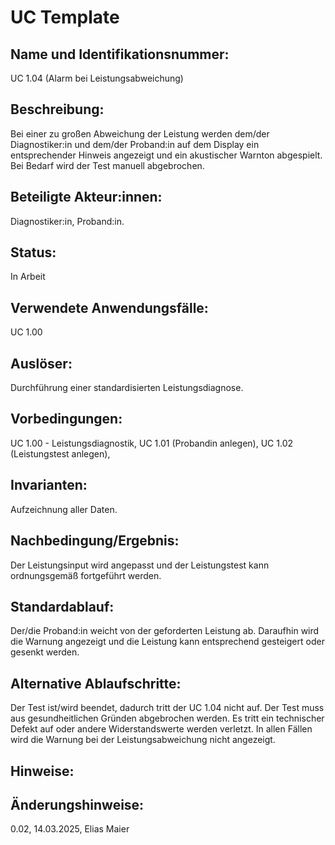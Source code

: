 # UC Template
## Name und Identifikationsnummer:
UC 1.04 (Alarm bei Leistungsabweichung)

## Beschreibung:
Bei einer zu großen Abweichung der Leistung werden dem/der Diagnostiker:in und dem/der Proband:in auf dem Display ein entsprechender Hinweis angezeigt und ein akustischer Warnton abgespielt. Bei Bedarf wird der Test manuell abgebrochen.

## Beteiligte Akteur:innen:
Diagnostiker:in, Proband:in.

## Status:
In Arbeit

## Verwendete Anwendungsfälle:
UC 1.00

## Auslöser:
Durchführung einer standardisierten Leistungsdiagnose.

## Vorbedingungen:
UC 1.00 - Leistungsdiagnostik,
UC 1.01 (Probandin anlegen),
UC 1.02 (Leistungstest anlegen),

## Invarianten:
Aufzeichnung aller Daten.

## Nachbedingung/Ergebnis:
Der Leistungsinput wird angepasst und der Leistungstest kann ordnungsgemäß fortgeführt werden.

## Standardablauf:
Der/die Proband:in weicht von der geforderten Leistung ab. Daraufhin wird die Warnung angezeigt und die Leistung kann entsprechend gesteigert oder gesenkt werden.

## Alternative Ablaufschritte:
Der Test ist/wird beendet, dadurch tritt der UC 1.04 nicht auf. Der Test muss aus gesundheitlichen Gründen abgebrochen werden. Es tritt ein technischer Defekt auf oder andere Widerstandswerte werden verletzt. In allen Fällen wird die Warnung bei der Leistungsabweichung nicht angezeigt.

## Hinweise:

## Änderungshinweise:
0.02, 14.03.2025, Elias Maier
